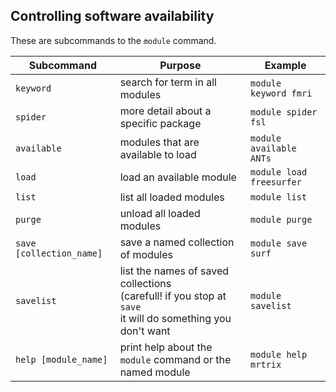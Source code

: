 ## Controlling software availability

These are subcommands to the `module` command.

| Subcommand | Purpose | Example |
|---------|---------|---------|
| `keyword` | search for term in all modules | `module keyword fmri` |
| `spider` | more detail about a specific package | `module spider fsl` |
| `available` | modules that are available to load | `module available ANTs` |
| `load` | load an available module | `module load freesurfer` |
| `list` | list all loaded modules | `module list` |
| `purge` | unload all loaded modules | `module purge` |
| `save [collection_name]` | save a named collection of modules | `module save surf` |
| `savelist` | list the names of saved collections<br> (carefull! if you stop at `save`<br> it will do something you don't want| `module savelist` |
| `help [module_name]` | print help about the `module` command or the named module | `module help mrtrix` | 
